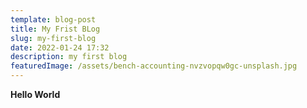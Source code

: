 ```yaml
---
template: blog-post
title: My Frist BLog
slug: my-first-blog
date: 2022-01-24 17:32
description: my first blog
featuredImage: /assets/bench-accounting-nvzvopqw0gc-unsplash.jpg
---
```

**Hello World**